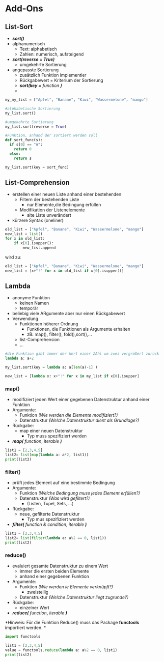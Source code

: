 # Add-Ons


## List-Sort

- ***sort()***
- alphanumerisch
  - Text: alphabetisch
  - Zahlen: numerisch, aufsteigend
- ***sort(reverse = True)***
  - umgekehrte Sortierung
- angepasste Sortierung
  - zusätzlich Funktion implementier
  - Rückgabewert = Kriterium der Sortierung
  - ***sort(key =*** *function* ***)***
  - 
```py
my_my_list = ["Apfel", "Banane", "Kiwi", "Wassermelone", "mango"]

#alphabetische Sortierung
my_list.sort()

#umgekehrte Sortierung
my_list.sort(reverse = True)

#Funktion, anhand der sortiert werden soll
def sort_func(s):
  if s[0] == "A":
    return 0
  else:
    return s

my_list.sort(key = sort_func)
```

## List-Comprehension

- erstellen einer neuen Liste anhand einer bestehenden
  - Filtern der bestehenden Liste
    - nur Elemente,die Bedingung erfüllen
  - Modifikation der Listenelemente
    - alte Liste unverändert
- kürzere Syntax (oneliner)


```py
old_list = ["Apfel", "Banane", "Kiwi", "Wassermelone", "mango"]
new_list = list()
for x in old_list:
    if x[0].isupper():
        new_list.append
```

wird zu:

```py
old_list = ["Apfel", "Banane", "Kiwi", "Wassermelone", "mango"]
new_list = [x+"!" for x in old_list if x[0].isupper()]
```

## Lambda

- anonyme Funktion
  - keinen Namen
  - temporär
- beliebig viele ARgumente aber nur einen Rückgabewert
- Verwendung
  - Funktionen höherer Ordnung
    - Funktionen, die Funktionen als Argumente erhalten
    - zB: map(), filter(), fold(),sort(),...
  - list-Comprehension
  - ...

```py
#die Funktion gibt immer der Wert einer ZAhl um zwei vergrößert zurück
lambda a: a+2

my_list.sort(key = lambda a: a[len(a)-1] )

new_list = [lambda x: x+"!" for x in my_list if x[0].isupper]
```

### map()

- modifiziert jeden Wert einer gegebenen Datenstruktur anhand einer Funktion
- Argumente:
  - Funktion *(Wie werden die Elemente modifiziert?)*
  - Datenstruktur *(Welche Datenstruktur dient als Grundlage?)*
- Rückgabe:
  - map einer neuen Datenstruktur
    - Typ muss spezifiziert werden
- ***map(*** *function*, *iterable* ***)***

```py
list1 = [2,3,4,5]
list2= list(map(lambda a: a*2, list1))
print(list2)
```

### filter()

- prüft jedes Element auf eine bestimmte Bedingung
- Argumente:
  - Funktion *(Welche Bedingung muss jedes Element erfüllen?)*
  - Datenstruktur *(Was wird gefiltert?)*
    - (Listen, Tupel, Sets, ...)
- Rückgabe:
  - neue, gefilterte Datenstruktur
    - Typ mus spezifiziert werden
- ***filter(*** *function & condition*, *iterable* ***)***

```py
list1 = [2,3,4,5]
list2= list(filter(lambda a: a%2 == 0, list1))
print(list2)
```

### reduce()

- evaluiert gesamte Datenstruktur zu einem Wert
  - immer die ersten beiden Elemente
  - anhand einer gegebenen Funktion
- Argumente:
  - Funktion *(Wie werden ie Elemente verknüpft?)*
    - zweistellig
  - Datenstruktur *(Welche Datenstruktur liegt zugrunde?)*
- Rückgabe:
  - einzelner Wert
- ***reduce(*** *function*, *iterable* ***)***

*Hinweis: Für die Funktion Reduce() muss das Package **functools** importiert werden. *
```py
import functools 

list1 = [2,3,4,5]
value = functools.reduce(lambda a: a%2 == 0, list1)
print(list2)
```
